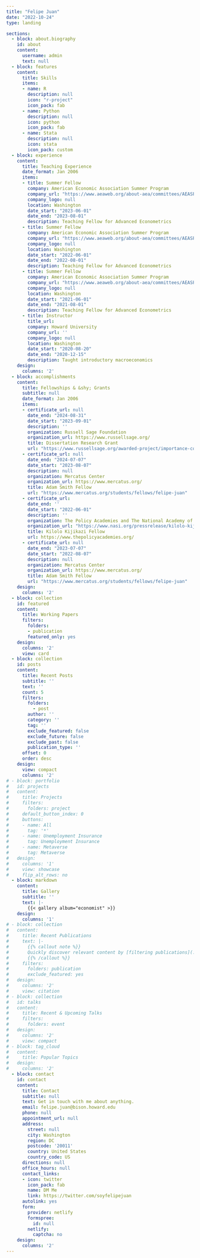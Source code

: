 ```yaml
---
title: "Felipe Juan"
date: "2022-10-24"
type: landing

sections:
  - block: about.biography
    id: about
    content:
      username: admin
      text: null
  - block: features
    content:
      title: Skills
      items:
      - name: R
        description: null
        icon: "r-project"
        icon_pack: fab
      - name: Python
        description: null
        icon: python
        icon_pack: fab
      - name: Stata
        description: null
        icon: stata
        icon_pack: custom
  - block: experience
    content:
      title: Teaching Experience
      date_format: Jan 2006
      items:
      - title: Summer Fellow
        company: American Economic Association Summer Program
        company_url: "https://www.aeaweb.org/about-aea/committees/AEASP"
        company_logo: null
        location: Washington
        date_start: "2023-06-01"
        date_end: "2023-08-01"
        description: Teaching Fellow for Advanced Econometrics
      - title: Summer Fellow
        company: American Economic Association Summer Program
        company_url: "https://www.aeaweb.org/about-aea/committees/AEASP"
        company_logo: null
        location: Washington
        date_start: "2022-06-01"
        date_end: "2022-08-01"
        description: Teaching Fellow for Advanced Econometrics
      - title: Summer Fellow
        company: American Economic Association Summer Program
        company_url: "https://www.aeaweb.org/about-aea/committees/AEASP"
        company_logo: null
        location: Washington
        date_start: "2021-06-01"
        date_end: "2021-08-01"
        description: Teaching Fellow for Advanced Econometrics
      - title: Instructor
        title_url: 
        company: Howard University
        company_url: ''
        company_logo: null
        location: Washington
        date_start: "2020-08-20"
        date_end: "2020-12-15"
        description: Taught introductory macroeconomics
    design:
      columns: '2'
  - block: accomplishments
    content:
      title: Fellowships & &shy; Grants
      subtitle: null
      date_format: Jan 2006
      items:
      - certificate_url: null
        date_end: "2024-08-31"
        date_start: "2023-09-01"
        description: ''
        organization: Russell Sage Foundation
        organization_url: https://www.russellsage.org/
        title: Dissertation Research Grant
        url: "https://www.russellsage.org/awarded-project/importance-considering-state-eligibility-requirements-equitable-unemployment"
      - certificate_url: null
        date_end: "2024-07-07"
        date_start: "2023-08-07"
        description: null
        organization: Mercatus Center
        organization_url: https://www.mercatus.org/
        title: Adam Smith Fellow
        url: "https://www.mercatus.org/students/fellows/felipe-juan"
      - certificate_url: 
        date_end: ''
        date_start: "2022-06-01"
        description: ''
        organization: The Policy Academies and The National Academy of Social Insurance
        organization_url: "https://www.nasi.org/pressrelease/kilolo-kijakazi-fellowship-program-fellows/"
        title: Kilolo Kijikazi Fellow
        url: https://www.thepolicyacademies.org/
      - certificate_url: null
        date_end: "2023-07-07"
        date_start: "2022-08-07"
        description: null
        organization: Mercatus Center
        organization_url: https://www.mercatus.org/
        title: Adam Smith Fellow
        url: "https://www.mercatus.org/students/fellows/felipe-juan"
    design:
      columns: '2'
  - block: collection
    id: featured
    content:
      title: Working Papers
      filters:
        folders: 
        - publication
        featured_only: yes
    design:
      columns: '2'
      view: card
  - block: collection
    id: posts
    content:
      title: Recent Posts
      subtitle: ''
      text: ''
      count: 5
      filters:
        folders: 
          - post
        author: ''
        category: ''
        tag: ''
        exclude_featured: false
        exclude_future: false
        exclude_past: false
        publication_type: ''
      offset: 0
      order: desc
    design:
      view: compact
      columns: '2'
# - block: portfolio
#   id: projects
#   content:
#     title: Projects
#     filters:
#       folders: project
#     default_button_index: 0
#     buttons:
#     - name: All
#       tag: '*'
#     - name: Unemployment Insurance
#       tag: Unemployment Insurance
#     - name: Metaverse
#       tag: Metaverse
#   design:
#     columns: '1'
#     view: showcase
#     flip_alt_rows: no
  - block: markdown
    content:
      title: Gallery
      subtitle: ''
      text: |-
        {{< gallery album="economist" >}}
    design:
      columns: '1'
# - block: collection
#   content:
#     title: Recent Publications
#     text: |-
#       {{% callout note %}}
#       Quickly discover relevant content by [filtering publications](./publication/).
#       {{% /callout %}}
#     filters:
#       folders: publication
#       exclude_featured: yes
#   design:
#     columns: '2'
#     view: citation
# - block: collection
#   id: talks
#   content:
#     title: Recent & Upcoming Talks
#     filters:
#       folders: event
#   design:
#     columns: '2'
#     view: compact
# - block: tag_cloud
#   content:
#     title: Popular Topics
#   design:
#     columns: '2'
  - block: contact
    id: contact
    content:
      title: Contact
      subtitle: null
      text: Get in touch with me about anything.
      email: felipe.juan@bison.howard.edu
      phone: null
      appointment_url: null
      address:
        street: null
        city: Washington
        region: DC
        postcode: '20011'
        country: United States
        country_code: US
      directions: null
      office_hours: null
      contact_links:
      - icon: twitter
        icon_pack: fab
        name: DM Me
        link: https://twitter.com/soyfelipejuan
      autolink: yes
      form:
        provider: netlify
        formspree:
          id: null
        netlify:
          captcha: no
    design:
      columns: '2'
---
```

